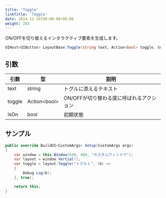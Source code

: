 ```yaml
---
title: 'Toggle'
linkTitle: 'Toggle'
date: 2024-12-16T00:00:00+09:00
weight: 203
---
```


ON/OFFを切り替えるインタラクティブ要素を生成します。

```C#
UIHost<UIButton> LayoutBase.Toggle(string text, Action<bool> toggle, bool isOn = false)
```

## 引数
|引数|型|説明|
|--|--|--|
|text|string|トグルに添えるテキスト|
|toggle|Action\<bool\>|ON/OFFが切り替わる度に呼ばれるアクション|
|isOn|bool|初期状態|


## サンプル

```C#
public override BuildUI<CustomArgs> Setup(CustomArgs args)
{
    var window = this.Window(640, 480, "カスタムウィンドウ");
    var layout = window.Vertial();
    var toggle = layout.Toggle("トグル１", (b) =>
    {
        Debug.Log(b);
    }, true);

    return this;
}
```
